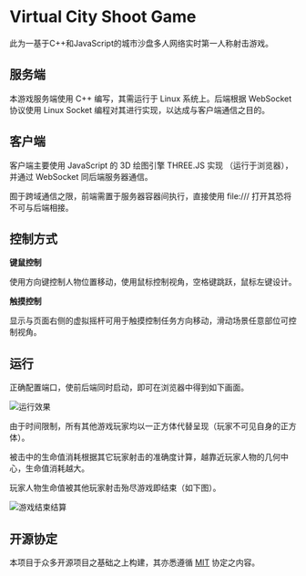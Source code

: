# Virtual City Shoot Game
此为一基于C++和JavaScript的城市沙盘多人网络实时第一人称射击游戏。

## 服务端 ##
本游戏服务端使用 C++ 编写，其需运行于 Linux 系统上。后端根据 WebSocket 协议使用 Linux Socket 编程对其进行实现，以达成与客户端通信之目的。


## 客户端 ##

客户端主要使用 JavaScript 的 3D 绘图引擎 THREE.JS 实现 （运行于浏览器），并通过 WebSocket 同后端服务器通信。

囿于跨域通信之限，前端需置于服务器容器间执行，直接使用 file:/// 打开其恐将不可与后端相接。

## 控制方式 ##

**键鼠控制**

使用方向键控制人物位置移动，使用鼠标控制视角，空格键跳跃，鼠标左键设计。

**触摸控制**

显示与页面右侧的虚拟摇杆可用于触摸控制任务方向移动，滑动场景任意部位可控制视角。

## 运行 ##

正确配置端口，使前后端同时启动，即可在浏览器中得到如下画面。

![运行效果](https://github.com/Cheelem/VirtualCityShoot/blob/master/images/cityShoot.jpg?raw=true)

由于时间限制，所有其他游戏玩家均以一正方体代替呈现（玩家不可见自身的正方体）。

被击中的生命值消耗根据其它玩家射击的准确度计算，越靠近玩家人物的几何中心，生命值消耗越大。

玩家人物生命值被其他玩家射击殆尽游戏即结束（如下图）。

![游戏结束结算](https://github.com/Cheelem/VirtualCityShoot/blob/master/images/cityShootDead.jpg?raw=true)

## 开源协定 ##

本项目于众多开源项目之基础之上构建，其亦悉遵循 [MIT](http://opensource.org/licenses/MIT) 协定之内容。

